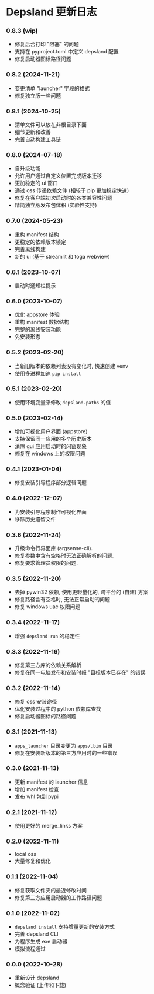 # Depsland 更新日志

### 0.8.3 (wip)

- 修复后台打印 "阻塞" 的问题
- 支持在 pyproject.toml 中定义 depsland 配置
- 修复启动器图标路径问题

### 0.8.2 (2024-11-21)

- 变更清单 "launcher" 字段的格式
- 修复独立版一些问题

### 0.8.1 (2024-10-25)

- 清单文件可以放在非根目录下面
- 细节更新和改善
- 完善自动构建工具链

### 0.8.0 (2024-07-18)

- 自升级功能
- 允许用户通过自定义位置完成版本迁移
- 更加稳定的 ui 窗口
- 通过 oss 传递依赖文件 (相较于 pip 更加稳定快速)
- 修复在客户端初次启动时的各类兼容性问题
- 精简独立版发布包体积 (实验性支持)

### 0.7.0 (2024-05-23)

- 重构 manifest 结构
- 更稳定的依赖版本锁定
- 完善离线构建
- 新的 ui (基于 streamlit 和 toga webview)

### 0.6.1 (2023-10-07)

- 启动时通知栏提示

### 0.6.0 (2023-10-07)

- 优化 appstore 体验
- 重构 manifest 数据结构
- 完整的离线安装功能
- 免安装形态

### 0.5.2 (2023-02-20)

- 当新旧版本的依赖列表没有变化时, 快速创建 venv
- 使用多进程加速 `pip install`

### 0.5.1 (2023-02-20)

- 使用环境变量来修改 `depsland.paths` 的值

### 0.5.0 (2023-02-14)

- 增加可视化用户界面 (appstore)
- 支持保留同一应用的多个历史版本
- 消除 gui 应用启动时的闪窗现象
- 修复在 windows 上的权限问题

### 0.4.1 (2023-01-04)

- 修复安装引导程序部分逻辑问题

### 0.4.0 (2022-12-07)

- 为安装引导程序制作可视化界面
- 移除历史遗留文件

### 0.3.6 (2022-11-24)

- 升级命令行界面库 (argsense-cli).
- 修复参数中含有空格时无法正确解析的问题.
- 修复要求管理员权限的问题.

### 0.3.5 (2022-11-20)

- 去掉 pywin32 依赖, 使用更轻量化的, 跨平台的 (自建) 方案
- 修复路径含有空格时, 无法正常启动的问题
- 修复 windows uac 权限问题

### 0.3.4 (2022-11-17)

- 增强 `depsland run` 的稳定性

### 0.3.3 (2022-11-16)

- 修复第三方库的依赖关系解析
- 修复在同一电脑发布和安装时报 "目标版本已存在" 的错误

### 0.3.2 (2022-11-14)

- 修复 oss 安装途径
- 优化安装过程中的 python 依赖库查找
- 修复启动器图标的路径问题

### 0.3.1 (2021-11-13)

- `apps_launcher` 目录变更为 `apps/.bin` 目录
- 修复在安装新版本的第三方应用时的一些错误

### 0.3.0 (2021-11-13)

- 更新 manifest 的 launcher 信息
- 增加 manifest 检查
- 发布 whl 包到 pypi

### 0.2.1 (2021-11-12)

- 使用更好的 merge_links 方案

### 0.2.0 (2022-11-11)

- local oss
- 大量修复和优化

### 0.1.1 (2022-11-04)

- 修复获取文件夹的最近修改时间
- 修复第三方应用启动器的工作路径问题

### 0.1.0 (2022-11-02)

- `depsland install` 支持增量更新的安装方式
- 完善 depsland CLI
- 为程序生成 exe 启动器
- 模拟流程通过

### 0.0.0 (2022-10-28)

- 重新设计 depsland
- 概念验证 (上传和下载)
